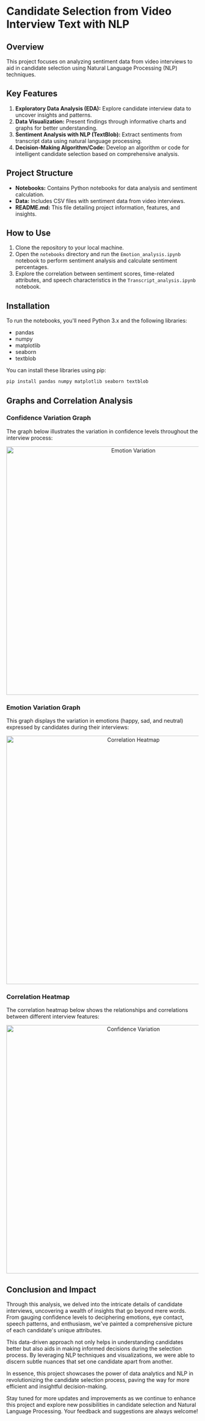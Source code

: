 # Candidate Selection from Video Interview Text with NLP

## Overview
This project focuses on analyzing sentiment data from video interviews to aid in candidate selection using Natural Language Processing (NLP) techniques.

## Key Features

1. **Exploratory Data Analysis (EDA):** Explore candidate interview data to uncover insights and patterns.
2. **Data Visualization:** Present findings through informative charts and graphs for better understanding.
3. **Sentiment Analysis with NLP (TextBlob):** Extract sentiments from transcript data using natural language processing.
4. **Decision-Making Algorithm/Code:** Develop an algorithm or code for intelligent candidate selection based on comprehensive analysis.

## Project Structure
- **Notebooks:** Contains Python notebooks for data analysis and sentiment calculation.
- **Data:** Includes CSV files with sentiment data from video interviews.
- **README.md:** This file detailing project information, features, and insights.

## How to Use
1. Clone the repository to your local machine.
2. Open the `notebooks` directory and run the `Emotion_analysis.ipynb` notebook to perform sentiment analysis and calculate sentiment percentages.
3. Explore the correlation between sentiment scores, time-related attributes, and speech characteristics in the `Transcript_analysis.ipynb` notebook.

## Installation
To run the notebooks, you'll need Python 3.x and the following libraries:
- pandas
- numpy
- matplotlib
- seaborn
- textblob

You can install these libraries using pip:
```bash
pip install pandas numpy matplotlib seaborn textblob
```

## Graphs and Correlation Analysis

### Confidence Variation Graph
The graph below illustrates the variation in confidence levels throughout the interview process:

<div align="center">
  
  <img src="https://github.com/Raja904/NLP_CANDIDATE_SELECTION_FROM_VIDEO_INTERVIEW_TEXT/assets/108182700/da790059-5194-466a-933f-3a40b4b117aa" width="650" alt="Emotion Variation">
 </div>

### Emotion Variation Graph
This graph displays the variation in emotions (happy, sad, and neutral) expressed by candidates during their interviews:

<div align="center">
    <img src="https://github.com/Raja904/NLP_CANDIDATE_SELECTION_FROM_VIDEO_INTERVIEW_TEXT/assets/108182700/da35a35a-425d-40af-a324-1884ebabfd7e" width="650" alt="Correlation Heatmap">
</div>

### Correlation Heatmap
The correlation heatmap below shows the relationships and correlations between different interview features:

<div align="center">
   <img src="https://github.com/Raja904/NLP_CANDIDATE_SELECTION_FROM_VIDEO_INTERVIEW_TEXT/assets/108182700/6d171f66-dabd-4fe8-840a-932154ef6d94" width="650" alt="Confidence Variation">
</div>

## Conclusion and Impact
Through this analysis, we delved into the intricate details of candidate interviews, uncovering a wealth of insights that go beyond mere words. From gauging confidence levels to deciphering emotions, eye contact, speech patterns, and enthusiasm, we've painted a comprehensive picture of each candidate's unique attributes.

This data-driven approach not only helps in understanding candidates better but also aids in making informed decisions during the selection process. By leveraging NLP techniques and visualizations, we were able to discern subtle nuances that set one candidate apart from another.

In essence, this project showcases the power of data analytics and NLP in revolutionizing the candidate selection process, paving the way for more efficient and insightful decision-making.

Stay tuned for more updates and improvements as we continue to enhance this project and explore new possibilities in candidate selection and Natural Language Processing. Your feedback and suggestions are always welcome!




